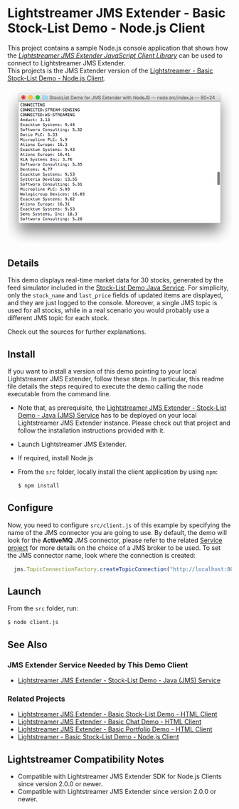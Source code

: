 # Lightstreamer JMS Extender - Basic Stock-List Demo - Node.js Client

This project contains a sample Node.js console application that shows how the [_Lightstreamer JMS Extender JavaScript Client Library_](https://www.npmjs.com/package/lightstreamer-jms-node-client) can be used to connect to Lightstreamer JMS Extender.  
This projects is the JMS Extender version of the [Lightstreamer - Basic Stock-List Demo - Node.js Client](https://github.com/Lightstreamer/Lightstreamer-example-StockList-client-node).

![Screenshot](screen-node-large.png)

## Details

This demo displays real-time market data for 30 stocks, generated by the feed simulator included in the [Stock-List Demo Java Service](https://github.com/Lightstreamer/Lightstreamer-JMS-example-StockList-service-java). For simplicity, only the `stock_name` and `last_price` fields of updated items are displayed, and they are just logged to the console. Moreover, a single JMS topic is used for all stocks, while in a real scenario you would probably use a different JMS topic for each stock.

Check out the sources for further explanations.

## Install

If you want to install a version of this demo pointing to your local Lightstreamer JMS Extender, follow these steps.
In particular, this readme file details the steps required to execute the demo calling the node executable from the command line.

* Note that, as prerequisite, the [Lightstreamer JMS Extender - Stock-List Demo - Java (JMS) Service](https://github.com/Lightstreamer/Lightstreamer-JMS-example-StockList-service-java) has to be deployed on your local Lightstreamer JMS Extender instance. Please check out that project and follow the installation instructions provided with it.

* Launch Lightstreamer JMS Extender.

* If required, install Node.js

* From the `src` folder, locally install the client application by using `npm`:

  ```sh
  $ npm install
  ```

## Configure

Now, you need to configure `src/client.js` of this example by specifying the name of the JMS connector you are going to use. By default, the demo will look for the **ActiveMQ** JMS connector, please refer to the related [Service project](https://github.com/Lightstreamer/Lightstreamer-JMS-example-StockList-service-java) for more details on the choice of a JMS broker to be used.
To set the JMS connector name, look where the connection is created:

```js
  jms.TopicConnectionFactory.createTopicConnection("http://localhost:8080/", "ActiveMQ", null, null, {
```

## Launch
From the `src` folder, run:

```sh
$ node client.js
```

## See Also

### JMS Extender Service Needed by This Demo Client

* [Lightstreamer JMS Extender - Stock-List Demo - Java (JMS) Service](https://github.com/Lightstreamer/Lightstreamer-JMS-example-StockList-service-java)

### Related Projects

* [Lightstreamer JMS Extender - Basic Stock-List Demo - HTML Client](https://github.com/Lightstreamer/Lightstreamer-JMS-example-StockList-client-javascript)
* [Lightstreamer JMS Extender - Basic Chat Demo - HTML Client](https://github.com/Lightstreamer/Lightstreamer-JMS-example-Chat-client-javascript)
* [Lightstreamer JMS Extender - Basic Portfolio Demo - HTML Client](https://github.com/Lightstreamer/Lightstreamer-JMS-example-Portfolio-client-javascript)
* [Lightstreamer - Basic Stock-List Demo - Node.js Client](https://github.com/Lightstreamer/Lightstreamer-example-StockList-client-node)

## Lightstreamer Compatibility Notes

* Compatible with Lightstreamer JMS Extender SDK for Node.js Clients since version 2.0.0 or newer.
* Compatible with Lightstreamer JMS Extender since version 2.0.0 or newer.
